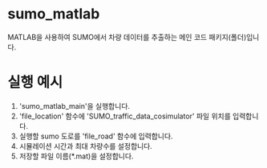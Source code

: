 # sumo_matlab
MATLAB을 사용하여 SUMO에서 차량 데이터를 추출하는 메인 코드 패키지(폴더)입니다.

# 실행 예시
1. 'sumo_matlab_main'을 실행합니다. </br>
2. 'file_location' 함수에 'SUMO_traffic_data_cosimulator' 파일 위치를 입력합니다.</br>
3. 실행할 sumo 도로를 'file_road' 함수에 입력합니다.</br>
4. 시뮬레이션 시간과 최대 차량수를 설정합니다.</br>
5. 저장할 파일 이름(*.mat)을 설정합니다.

